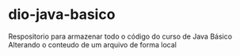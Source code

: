 # dio-java-basico
Respositorio para armazenar todo o código do curso de Java Básico
Alterando o conteudo de um arquivo de forma local
